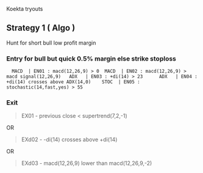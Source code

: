 Koekta tryouts  

## Strategy 1  ( Algo )
 Hunt for short bull low profit margin 
    
### Entry for bull but quick 0.5% margin else strike stoploss

``  
  MACD  | EN01 : macd(12,26,9) > 0 
  MACD  | EN02 : macd(12,26,9) > macd signal(12,26,9)  
  ADX   | EN03 : +di(14) > 23     
  ADX   | EN04 : +di(14) crosses above ADX(14,0)   
  STOC  | EN05 : stochastic(14,fast,yes) > 55  
``  
  
### Exit  

  > EX01 - previous close < supertrend(7,2,-1)  
 
   OR  
   
  > EXd02 - -di(14) crosses above +di(14)    
   
   OR    
  >  EXd03 - macd(12,26,9) lower than  macd(12,26,9,-2)  
  


